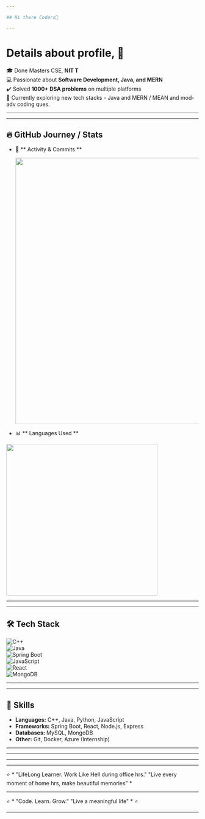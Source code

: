 ```yaml
---

## Hi there Coders👋

---
```


# Details about profile, 👋  

🎓 Done Masters CSE, **NIT T**  
💻 Passionate about **Software Development, Java, and MERN**  
✔️ Solved **1000+ DSA problems** on multiple platforms  
🚀 Currently exploring new tech stacks - Java and MERN / MEAN and mod-adv coding ques.   

---

---

## 🔥 GitHub Journey  / Stats  


- 🚀 **  Activity & Commits  **  
     
  <img src="https://github-readme-streak-stats.herokuapp.com/?user=Alpha1zln&theme=tokyonight&hide_border=true" width="696" />


- 📊 ** Languages Used **

<img src="https://github-readme-stats.vercel.app/api/top-langs/?username=Alpha1zln&layout=compact&theme=tokyonight&hide_border=true&langs_count=10" width="396" />












---

---

## 🛠️ Tech Stack  

![C++](https://img.shields.io/badge/C++-00599C?style=for-the-badge&logo=cplusplus&logoColor=white)  
![Java](https://img.shields.io/badge/Java-ED8B00?style=for-the-badge&logo=openjdk&logoColor=white)  
![Spring Boot](https://img.shields.io/badge/SpringBoot-6DB33F?style=for-the-badge&logo=springboot&logoColor=white)  
![JavaScript](https://img.shields.io/badge/JavaScript-F7DF1E?style=for-the-badge&logo=javascript&logoColor=black)  
![React](https://img.shields.io/badge/React-20232A?style=for-the-badge&logo=react&logoColor=61DAFB)  
![MongoDB](https://img.shields.io/badge/MongoDB-4EA94B?style=for-the-badge&logo=mongodb&logoColor=white)  

---


---

## 🔧 Skills
- **Languages:** C++, Java, Python, JavaScript  
- **Frameworks:** Spring Boot, React, Node.js, Express  
- **Databases:** MySQL, MongoDB  
- **Other:** Git, Docker, Azure (Internship)  

---

---

<!--
## 📈 Coding Profiles
- [LeetCode](https://leetcode.com/yourid)  
- [Codeforces](https://codeforces.com/profile/yourid)  
- [GeeksforGeeks](https://auth.geeksforgeeks.org/user/yourid/practice)  
-->
---

<!--
## 📫 Connect with Me
- [LinkedIn](https://linkedin.com/in/yourid)  
- [Email](mailto:yourmail@gmail.com)  
-->

---
⭐ * "LifeLong Learner. Work Like Hell during office hrs."  "Live every moment of home hrs, make beautiful memories" *

---

⭐ * "Code. Learn. Grow."  "Live a meaningful life" *   ⭐

---

<!--
**Alpha1zln/Alpha1zln** is a ✨ _special_ ✨ repository because its `README.md` (this file) appears on your GitHub profile.

Here are some ideas to get you started:

- 🔭 I’m currently working on ...
- 🌱 I’m currently learning ...
- 👯 I’m looking to collaborate on ...
- 🤔 I’m looking for help with ...
- 💬 Ask me about ...
- 📫 How to reach me: ...
- 😄 Pronouns: ...
- ⚡ Fun fact: ...
-->

